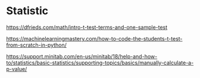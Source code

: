 # Statistic

https://dfrieds.com/math/intro-t-test-terms-and-one-sample-test

https://machinelearningmastery.com/how-to-code-the-students-t-test-from-scratch-in-python/

https://support.minitab.com/en-us/minitab/18/help-and-how-to/statistics/basic-statistics/supporting-topics/basics/manually-calculate-a-p-value/